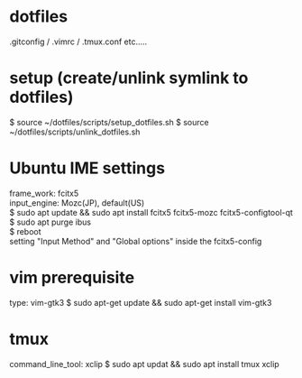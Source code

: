 # dotfiles
.gitconfig / .vimrc / .tmux.conf etc.....

# setup (create/unlink symlink to dotfiles)
$ source ~/dotfiles/scripts/setup_dotfiles.sh
$ source ~/dotfiles/scripts/unlink_dotfiles.sh

# Ubuntu IME settings
frame_work: fcitx5  
input_engine: Mozc(JP), default(US)  
$ sudo apt update && sudo apt install fcitx5 fcitx5-mozc fcitx5-configtool-qt  
$ sudo apt purge ibus  
$ reboot  
setting "Input Method" and "Global options" inside the fcitx5-config  

# vim prerequisite 
type: vim-gtk3
$ sudo apt-get update && sudo apt-get install vim-gtk3

# tmux
command_line_tool: xclip
$ sudo apt updat && sudo apt install tmux xclip
